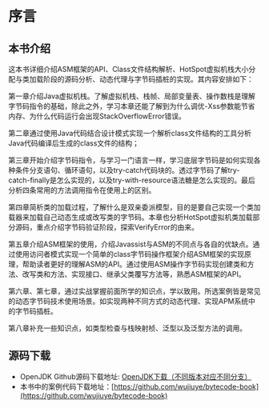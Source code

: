 # 序言

## 本书介绍

这本书详细介绍ASM框架的API、Class文件结构解析、HotSpot虚拟机栈大小分配与类加载阶段的源码分析、动态代理与字节码插桩的实现。其内容安排如下：

第一章介绍Java虚拟机栈。了解虚拟机栈、栈帧、局部变量表、操作数栈是理解字节码指令的基础，除此之外，学习本章还能了解到为什么调优-Xss参数能节省内存、为什么代码运行会出现StackOverflowError错误。

第二章通过使用Java代码结合设计模式实现一个解析class文件结构的工具分析Java代码编译后生成的class文件的结构；

第三章开始介绍字节码指令，与学习一门语言一样，学习底层字节码是如何实现各种条件分支语句、循环语句，以及try-catch代码块的。透过字节码了解try-catch-finally是怎么实现的，以及try-with-resource语法糖是怎么实现的。最后分析四条常用的方法调用指令在使用上的区别。

第四章简析类的加载过程，了解什么是双亲委派模型，目的是要自己实现一个类加载器来加载自己动态生成或改写类的字节码。本章也分析HotSpot虚拟机类加载部分源码，重点介绍字节码验证阶段，探索VerifyError的由来。

第五章介绍ASM框架的使用，介绍Javassist与ASM的不同点与各自的优缺点。通过使用访问者模式实现一个简单的class字节码操作框架介绍ASM框架的实现原理，帮助读者更好的理解ASM的API。通过使用ASM操作字节码实现创建类和方法、改写类和方法、实现接口、继承父类覆写方法等，熟悉ASM框架的API。

第六章、第七章，通过实战掌握前面所学的知识点，学以致用。所选案例皆是常见的动态字节码技术使用场景。如实现两种不同方式的动态代理、实现APM系统中的字节码插桩。

第八章补充一些知识点，如类型检查与栈映射桢、泛型以及泛型方法的调用。

## 源码下载
* OpenJDK Github源码下载地址: [OpenJDK下载（不同版本对应不同分支）](https://github.com/unofficial-openjdk/openjdk/tree/jdk8u/jdk8u)
* 本书中的案例代码下载地址：[https://github.com/wujiuye/bytecode-book](https://github.com/wujiuye/bytecode-book)


